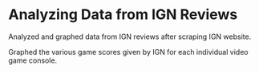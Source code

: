 # Analyzing Data from IGN Reviews

Analyzed and graphed data from IGN reviews after scraping IGN website.

Graphed the various game scores given by IGN for each individual video game console.
